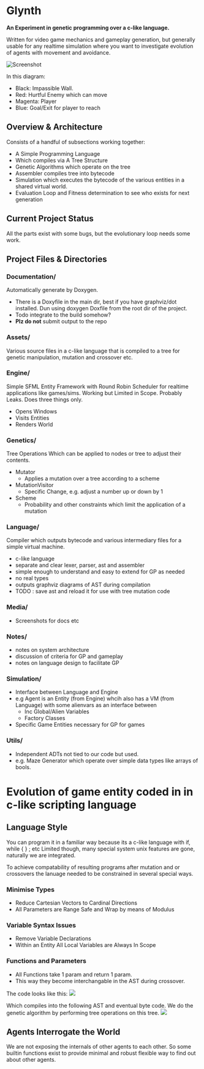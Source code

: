 # Glynth

**An Experiment in genetic programming over a c-like language.**

Written for video game mechanics and gameplay generation, but generally usable for any realtime simulation where you want to investigate evolution of agents with movement and avoidance.

![Screenshot](./Media/Screenshot_1.png)

In this diagram: 
- Black: Impassible Wall.
- Red: Hurtful Enemy which can move
- Magenta: Player
- Blue: Goal/Exit for player to reach

## Overview & Architecture

Consists of a handful of subsections working together:

- A Simple Programming Language 
- Which compiles via A Tree Structure
- Genetic Algorithms which operate on the tree
- Assembler compiles tree into bytecode
- Simulation which executes the bytecode of the various entities in a shared virtual world. 
- Evaluation Loop and Fitness determination to see who exists for next generation

## Current Project Status

All the parts exist with some bugs, but the evolutionary loop needs some work.


## Project Files & Directories


### Documentation/

Automatically generate by Doxygen.
 - There is a Doxyfile in the main dir, best if you have graphviz/dot installed. Dun using doxygen Doxfile from the root dir of the project.
 - Todo integrate to the build somehow?
 - **Plz do not** submit output to the repo

### Assets/

Various source files in a c-like language that is compiled to a tree for genetic manipulation, mutation and crossover etc.

### Engine/

Simple SFML Entity Framework with Round Robin Scheduler for realtime applications like games/sims. 
Working but Limited in Scope. Probably Leaks. Does three things only.
 - Opens Windows
 - Visits Entities
 - Renders World

### Genetics/

Tree Operations Which can be applied to nodes or tree to adjust their contents.
 - Mutator
     - Applies a mutation over a tree according to a scheme
 - MutationVisitor
     - Specific Change, e.g. adjust a number up or down by 1
 - Scheme
     - Probability and other constraints which limit the application of a mutation

 ### Language/

Compiler which outputs bytecode and various intermediary files for a simple virtual machine.
 - c-like language
 - separate and clear lexer, parser, ast and assembler
 - simple enough to understand and easy to extend for GP as needed
 - no real types
 - outputs graphviz diagrams of AST during compilation
 - TODO : save ast and reload it for use with tree mutation code

 ### Media/
 - Screenshots for docs etc

 ### Notes/

 - notes on system architecture
 - discussion of criteria for GP and gameplay
 - notes on language design to facilitate GP

 ### Simulation/

 - Interface between Language and Engine
 - e.g Agent is an Entity (from Engine) whcih also has a VM (from Language) with some alienvars as an interface between
    - Inc Global/Alien Variables
    - Factory Classes
 - Specific Game Entities necessary for GP for games

### Utils/

- Independent ADTs not tied to our code but used.
- e.g. Maze Generator which operate over simple data types like arrays of bools.


# Evolution of game entity coded in in c-like scripting language

## Language Style

You can program it in a familiar way because its a c-like language with if, while { } ; etc Limited though, many special system unix features are gone, naturally we are integrated.

To achieve compatability of resulting programs after mutation and or crossovers the lanuage needed to be constrained in several special ways.

### Minimise Types
 - Reduce Cartesian Vectors to Cardinal Directions
 - All Parameters are Range Safe and Wrap by means of Modulus

### Variable Syntax Issues 
 - Remove Variable Declarations
 - Within an Entity All Local Variables are Always In Scope

### Functions and Parameters
 - All Functions take 1 param and return 1 param.
 - This way they become interchangable in the AST during crossover.

The code looks like this:
![](./Media/Screenshot_3.png)

Which compiles into the following AST and eventual byte code. We do the genetic algorithm by performing tree operations on this tree.
![](./Media/Screenshot_4.png)

## Agents Interrogate the World
We are not exposing the internals of other agents to each other. So some builtin functions exist to provide minimal and robust flexible way to find out about other agents.